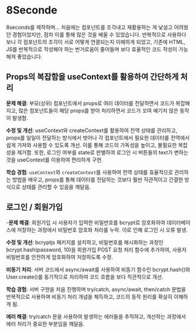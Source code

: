 # 8Seconde

8seconds를 제작하며... 처음에는 컴포넌트를 조각내고 재활용하는 게 낯설고 어려웠던 경험이었지만, 점차 이를 통해 많은 것을 배울 수 있었습니다. 반복적으로 사용하다 보니 각 컴포넌트의 조각이 서로 어떻게 연결되는지 이해하게 되었고, 기존에 HTML, JS를 반복적으로 작성해야 하는 번거로움이 줄어들며 보다 효율적인 코드 작성이 가능해져 좋았습니다.

##
## Props의 복잡함을 useContext를 활용하여 간단하게 처리 
**문제 해결**: 부모(상위) 컴포넌트에서 props로 여러 데이터를 전달하면서 코드가 복잡해지고, 많은 컴포넌트들이 해당 props를 받아 처리하면서 코드가 꼬여 예기치 않은 동작이 발생함.

**수정 및 개선**: useContext와 createContext를 활용하여 전역 상태를 관리하고, props를 일일이 전달하는 방식에서 벗어나 각 컴포넌트에서 필요한 데이터를 전역에서 쉽게 가져와 사용할 수 있도록 개선. 이를 통해 코드의 가독성을 높이고, 불필요한 복잡성을 제거함. 또한, 로그인 여부를 state로 판별하여 로그인 시 버튼들의 text가 변하는 것을 useContext를 이용하여 편리하게 구현.

**학습 경험**: `useContext`와 `createContext`를 사용하여 전역 상태를 효율적으로 관리하는 방법을 배우고, props를 통해 데이터를 전달하는 것보다 훨씬 직관적이고 간결한 방식으로 상태를 관리할 수 있음을 깨달음.
##
## 로그인 / 회원가입
-**문제 해결**: 회원가입 시 사용자가 입력한 비밀번호를 bcrypt로 암호화하여 데이터베이스에 저장하는 과정에서 비밀번호 암호화 처리를 누락. 이로 인해 로그인 시 오류 발생.

**수정 및 개선**: bcryptjs 패키지를 설치하고, 비밀번호를 해시화하는 과정인 bcrypt.hash(password, 10)을 회원가입 POST 요청 처리 함수에 추가하여, 사용자 비밀번호를 안전하게 암호화하여 저장하도록 수정.

**비동기 처리**: 서버 코드에서 async/await를 사용하여 비동기 함수인 bcrypt.hash()와 User.create()를 동기적으로 처리하여 코드 흐름을 보다 직관적으로 개선.

**학습 경험**: 서버 구현을 처음 진행하며 try/catch, async/await, then/catch 문법을 반복적으로 사용하며 비동기 처리 개념을 체득하고, 코드의 동작 원리를 확실히 이해하게 됨.

**에러 해결**: try/catch 문을 사용하여 발생하는 에러들을 추적하고, 개선하는 과정에서 에러 처리가 중요한 부분임을 깨달음.
